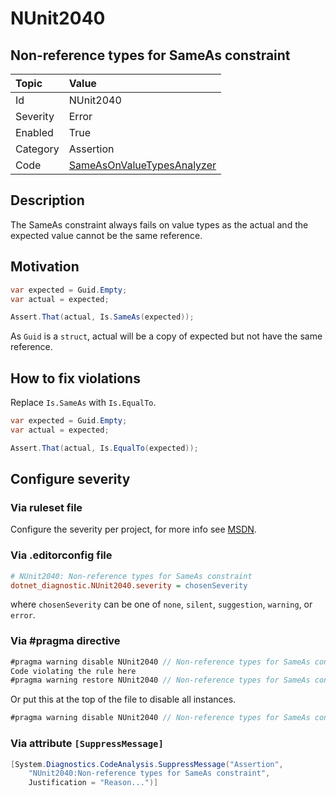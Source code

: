 # NUnit2040

## Non-reference types for SameAs constraint

| Topic    | Value
| :--      | :--
| Id       | NUnit2040
| Severity | Error
| Enabled  | True
| Category | Assertion
| Code     | [SameAsOnValueTypesAnalyzer](https://github.com/nunit/nunit.analyzers/blob/3.6.0/src/nunit.analyzers/SameAsOnValueTypes/SameAsOnValueTypesAnalyzer.cs)

## Description

The SameAs constraint always fails on value types as the actual and the expected value cannot be the same reference.

## Motivation

```csharp
var expected = Guid.Empty;
var actual = expected;

Assert.That(actual, Is.SameAs(expected));
```

As `Guid` is a `struct`, actual will be a copy of expected but not have the same reference.

## How to fix violations

Replace `Is.SameAs` with `Is.EqualTo`.

```csharp
var expected = Guid.Empty;
var actual = expected;

Assert.That(actual, Is.EqualTo(expected));
```

<!-- start generated config severity -->
## Configure severity

### Via ruleset file

Configure the severity per project, for more info see [MSDN](https://learn.microsoft.com/en-us/visualstudio/code-quality/using-rule-sets-to-group-code-analysis-rules?view=vs-2022).

### Via .editorconfig file

```ini
# NUnit2040: Non-reference types for SameAs constraint
dotnet_diagnostic.NUnit2040.severity = chosenSeverity
```

where `chosenSeverity` can be one of `none`, `silent`, `suggestion`, `warning`, or `error`.

### Via #pragma directive

```csharp
#pragma warning disable NUnit2040 // Non-reference types for SameAs constraint
Code violating the rule here
#pragma warning restore NUnit2040 // Non-reference types for SameAs constraint
```

Or put this at the top of the file to disable all instances.

```csharp
#pragma warning disable NUnit2040 // Non-reference types for SameAs constraint
```

### Via attribute `[SuppressMessage]`

```csharp
[System.Diagnostics.CodeAnalysis.SuppressMessage("Assertion",
    "NUnit2040:Non-reference types for SameAs constraint",
    Justification = "Reason...")]
```
<!-- end generated config severity -->
